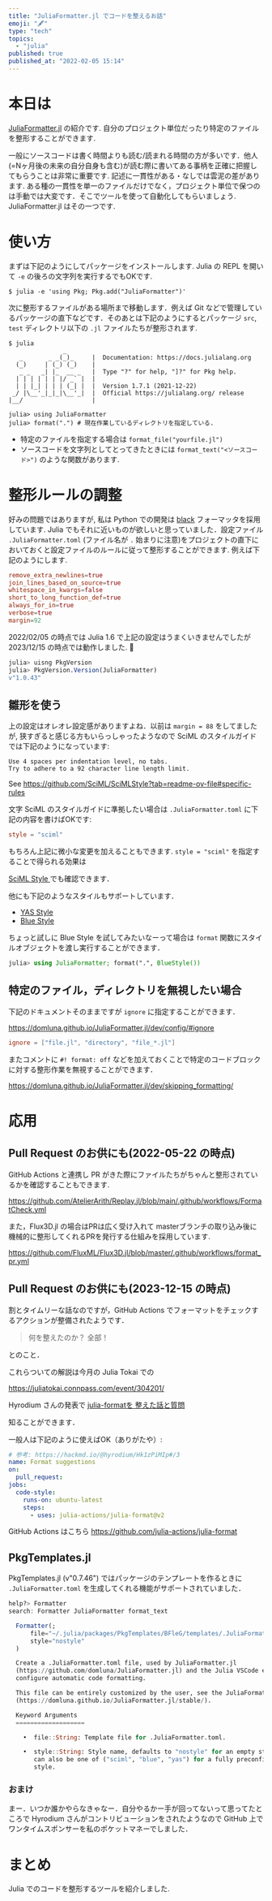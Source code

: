 ```yaml
---
title: "JuliaFormatter.jl でコードを整えるお話"
emoji: "🖋️"
type: "tech"
topics:
  - "julia"
published: true
published_at: "2022-02-05 15:14"
---
```


# 本日は

[JuliaFormatter.jl](https://github.com/domluna/JuliaFormatter.jl) の紹介です.
自分のプロジェクト単位だったり特定のファイルを整形することができます. 

一般にソースコードは書く時間よりも読む/読まれる時間の方が多いです．他人(=Nヶ月後の未来の自分自身も含む)が読む際に書いてある事柄を正確に把握してもらうことは非常に重要です. 記述に一貫性がある・なしでは雲泥の差があります. ある種の一貫性を単一のファイルだけでなく，プロジェクト単位で保つのは手動では大変です．そこでツールを使って自動化してもらいましょう. JuliaFormatter.jl はその一つです.

# 使い方

まずは下記のようにしてパッケージをインストールします. Julia の REPL を開いて `-e` の後ろの文字列を実行するでもOKです.

```console
$ julia -e 'using Pkg; Pkg.add("JuliaFormatter")'
```

次に整形するファイルがある場所まで移動します．例えば Git などで管理しているパッケージの直下などです．そのあとは下記のようにするとパッケージ `src`, `test` ディレクトリ以下の `.jl` ファイルたちが整形されます.

```console
$ julia
               _
   _       _ _(_)_     |  Documentation: https://docs.julialang.org
  (_)     | (_) (_)    |
   _ _   _| |_  __ _   |  Type "?" for help, "]?" for Pkg help.
  | | | | | | |/ _` |  |
  | | |_| | | | (_| |  |  Version 1.7.1 (2021-12-22)
 _/ |\__'_|_|_|\__'_|  |  Official https://julialang.org/ release
|__/                   |

julia> using JuliaFormatter
julia> format(".") # 現在作業しているディレクトリを指定している.
```

- 特定のファイルを指定する場合は `format_file("yourfile.jl")`
- ソースコードを文字列としてとってきたときには `format_text("<ソースコード>")` 
のような関数があります.


# 整形ルールの調整

好みの問題ではありますが, 私は Python での開発は [black](https://github.com/psf/black) フォーマッタを採用しています. Julia でもそれに近いものが欲しいと思っていました．設定ファイル `.JuliaFormatter.toml` (ファイル名が `.` 始まりに注意)をプロジェクトの直下においておくと設定ファイルのルールに従って整形することができます. 例えば下記のようにします.

```toml
remove_extra_newlines=true
join_lines_based_on_source=true
whitespace_in_kwargs=false
short_to_long_function_def=true
always_for_in=true
verbose=true
margin=92
```


2022/02/05 の時点では Julia 1.6 で上記の設定はうまくいきませんでしたが 2023/12/15 の時点では動作しました. 🎉


```julia
julia> uisng PkgVersion
julia> PkgVersion.Version(JuliaFormatter)
v"1.0.43"
```

## 雛形を使う

上の設定はオレオレ設定感がありますよね．以前は `margin = 88` をしてましたが, 狭すぎると感じる方もいらっしゃったようなので SciML のスタイルガイドでは下記のようになっています:

```
Use 4 spaces per indentation level, no tabs.
Try to adhere to a 92 character line length limit.
```

See https://github.com/SciML/SciMLStyle?tab=readme-ov-file#specific-rules

文字 SciML のスタイルガイドに準拠したい場合は `.JuliaFormatter.toml` に下記の内容を書けばOKです:

```toml:.JuliaFormatter.toml
style = "sciml"
```

もちろん上記に微小な変更を加えることもできます. `style = "sciml"` を指定することで得られる効果は

[SciML Style
](https://domluna.github.io/JuliaFormatter.jl/dev/sciml_style/) でも確認できます．

他にも下記のようなスタイルもサポートしています．

- [YAS Style](https://domluna.github.io/JuliaFormatter.jl/dev/yas_style/)
- [Blue Style](https://domluna.github.io/JuliaFormatter.jl/dev/blue_style/) 


ちょっと試しに Blue Style を試してみたいなーって場合は `format` 関数にスタイルオブジェクトを渡し実行することができます．

```julia
julia> using JuliaFormatter; format(".", BlueStyle())
```

## 特定のファイル，ディレクトリを無視したい場合

下記のドキュメントそのままですが `ignore` に指定することができます．

https://domluna.github.io/JuliaFormatter.jl/dev/config/#ignore

```toml:.JuliaFormatter.toml
ignore = ["file.jl", "directory", "file_*.jl"]
```

またコメントに `#! format: off` などを加えておくことで特定のコードブロックに対する整形作業を無視することができます．

https://domluna.github.io/JuliaFormatter.jl/dev/skipping_formatting/

# 応用

## Pull Request のお供にも(2022-05-22 の時点)

GitHub Actions と連携し PR がきた際にファイルたちがちゃんと整形されているかを確認することもできます.

https://github.com/AtelierArith/Replay.jl/blob/main/.github/workflows/FormatCheck.yml

また，Flux3D.jl の場合はPRは広く受け入れて masterブランチの取り込み後に機械的に整形してくれるPRを発行する仕組みを採用しています.

https://github.com/FluxML/Flux3D.jl/blob/master/.github/workflows/format_pr.yml

## Pull Request のお供にも(2023-12-15 の時点)

割とタイムリーな話なのですが，GitHub Actions でフォーマットをチェックするアクションが整備されたようです．

> 何を整えたのか？
> 全部！

とのこと．

これらついての解説は今月の Julia Tokai での

https://juliatokai.connpass.com/event/304201/

Hyrodium さんの発表で [julia-formatを
整えた話と質問](https://hackmd.io/@hyrodium/Hk1zPiMIp#/)

知ることができます．

一般人は下記のように使えばOK（ありがたや）:

```yml
# 参考: https://hackmd.io/@hyrodium/Hk1zPiMIp#/3
name: Format suggestions
on:
  pull_request:
jobs:
  code-style:
    runs-on: ubuntu-latest
    steps:
      - uses: julia-actions/julia-format@v2
```

GitHub Actions はこちら https://github.com/julia-actions/julia-format

## PkgTemplates.jl

PkgTemplates.jl (v"0.7.46") ではパッケージのテンプレートを作るときに `.JuliaFormatter.toml` を生成してくれる機能がサポートされていました．

```julia
help?> Formatter
search: Formatter JuliaFormatter format_text

  Formatter(;
      file="~/.julia/packages/PkgTemplates/BFleG/templates/.JuliaFormatter.toml",
      style="nostyle"
  )

  Create a .JuliaFormatter.toml file, used by JuliaFormatter.jl
  (https://github.com/domluna/JuliaFormatter.jl) and the Julia VSCode extension to
  configure automatic code formatting.

  This file can be entirely customized by the user, see the JuliaFormatter.jl docs
  (https://domluna.github.io/JuliaFormatter.jl/stable/).

  Keyword Arguments
  ===================

    •  file::String: Template file for .JuliaFormatter.toml.

    •  style::String: Style name, defaults to "nostyle" for an empty style but
       can also be one of ("sciml", "blue", "yas") for a fully preconfigured
       style.
```


### おまけ

まー．いつか誰かやらなきゃなー．自分やるかー手が回ってないって思ってたところで Hyrodium さんがコントリビューションをされたようなので GitHub 上でワンタイムスポンサーを私のポケットマネーでしました．

# まとめ

Julia でのコードを整形するツールを紹介しました.
